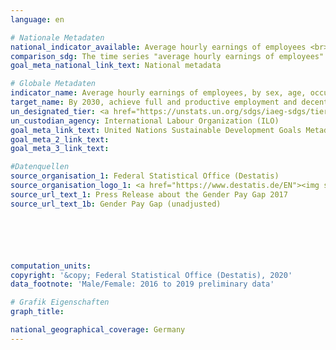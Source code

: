 ```yaml
---
language: en

# Nationale Metadaten
national_indicator_available: Average hourly earnings of employees <br> Gender Pay Gap
comparison_sdg: The time series "average hourly earnings of employees" is compliant with the global metadata. The gender pay gap is also mentioned in the metadata.
goal_meta_national_link_text: National metadata

# Globale Metadaten
indicator_name: Average hourly earnings of employees, by sex, age, occupation and persons with disabilities
target_name: By 2030, achieve full and productive employment and decent work for all women and men, including for young people and persons with disabilities, and equal pay for work of equal value
un_designated_tier: <a href="https://unstats.un.org/sdgs/iaeg-sdgs/tier-classification/" title="Click here for more information on the UN tier classification.">Tier II</a>
un_custodian_agency: International Labour Organization (ILO)
goal_meta_link_text: United Nations Sustainable Development Goals Metadata
goal_meta_2_link_text: 
goal_meta_3_link_text: 

#Datenquellen
source_organisation_1: Federal Statistical Office (Destatis)
source_organisation_logo_1: <a href="https://www.destatis.de/EN"><img src="https://g205sdgs.github.io/sdg-indicators/public/OrgImgEn/destatis.png" alt="Logo destatis" style="height:60px; width:148px" /></a>
source_url_text_1: Press Release about the Gender Pay Gap 2017
source_url_text_1b: Gender Pay Gap (unadjusted)






computation_units: 
copyright: '&copy; Federal Statistical Office (Destatis), 2020'
data_footnote: 'Male/Female: 2016 to 2019 preliminary data'

# Grafik Eigenschaften
graph_title: 

national_geographical_coverage: Germany
---
```


<span></span>